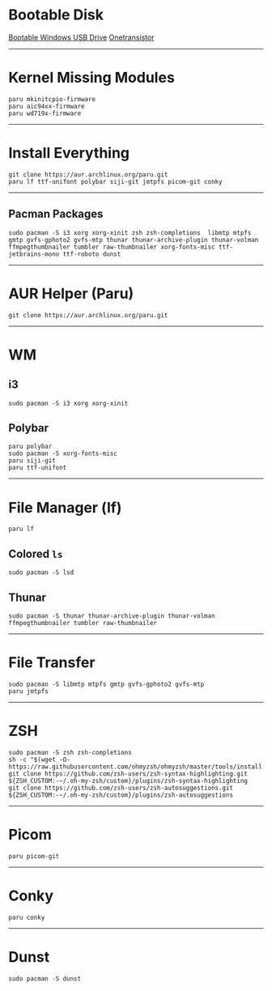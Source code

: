 # Bootable Disk
[Bootable Windows USB Drive](https://www.youtube.com/watch?v=pf6g0VHVWkQ)
[Onetransistor](https://www.onetransistor.eu/2014/09/make-bootable-windows-usb-from-ubuntu.html)

---
# Kernel Missing Modules
```
paru mkinitcpio-firmware
paru aic94xx-firmware
paru wd719x-firmware
```

---
# Install Everything
```
git clone https://aur.archlinux.org/paru.git
paru lf ttf-unifont polybar siji-git jmtpfs picom-git conky
```

---
## Pacman Packages
```
sudo pacman -S i3 xorg xorg-xinit zsh zsh-completions  libmtp mtpfs gmtp gvfs-gphoto2 gvfs-mtp thunar thunar-archive-plugin thunar-volman ffmpegthumbnailer tumbler raw-thumbnailer xorg-fonts-misc ttf-jetbrains-mono ttf-roboto dunst
```
---
# AUR Helper (Paru)
```
git clone https://aur.archlinux.org/paru.git
```

---
# WM
## i3
```
sudo pacman -S i3 xorg xorg-xinit
```
## Polybar
```
paru polybar
sudo pacman -S xorg-fonts-misc
paru siji-git
paru ttf-unifont
```

---
# File Manager (lf)
```
paru lf
```
## Colored `ls`
```
sudo pacman -S lsd
```
## Thunar
```
sudo pacman -S thunar thunar-archive-plugin thunar-volman ffmpegthumbnailer tumbler raw-thumbnailer
```

---
# File Transfer
```
sudo pacman -S libmtp mtpfs gmtp gvfs-gphoto2 gvfs-mtp
paru jmtpfs
```

---
# ZSH
```
sudo pacman -S zsh zsh-completions
sh -c "$(wget -O- https://raw.githubusercontent.com/ohmyzsh/ohmyzsh/master/tools/install.sh)"
git clone https://github.com/zsh-users/zsh-syntax-highlighting.git ${ZSH_CUSTOM:-~/.oh-my-zsh/custom}/plugins/zsh-syntax-highlighting
git clone https://github.com/zsh-users/zsh-autosuggestions.git ${ZSH_CUSTOM:-~/.oh-my-zsh/custom}/plugins/zsh-autosuggestions
```

---
# Picom
```
paru picom-git
```

---
# Conky
```
paru conky
```

---
# Dunst
```
sudo pacman -S dunst
```
